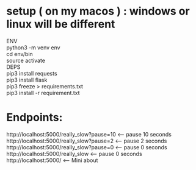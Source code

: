 # setup ( on my macos ) : windows or linux will be different
ENV  
python3 -m venv env  
cd env/bin  
source  activate   
DEPS    
pip3 install requests  
pip3 install flask  
pip3 freeze > requirements.txt  
pip3 install -r requirement.txt  

# Endpoints: 
http://localhost:5000/really_slow?pause=10 <-- pause 10 seconds   
http://localhost:5000/really_slow?pause=2 <-- pause 2 seconds  
http://localhost:5000/really_slow?pause=0 <-- pause 0 seconds  
http://localhost:5000/really_slow <-- pause 0 seconds  
http://localhost:5000/ <-- Mini about  





